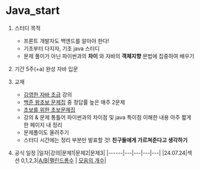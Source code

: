 # Java_start

1. 스터디 목적
    - 프론트 개발자도 백엔드를 알아야 한다!
    - 기초부터 다지자, 기초 java 스터디
    - 문제 풀이가 아닌 파이썬과의 **차이** 와 자바의 **객체지향** 문법에 집중하여 배우기 

2. 기간
    5주(+a) 완성 자바 입문

3. 교재
    - [김영한 자바 초급](https://www.inflearn.com/course/%EA%B9%80%EC%98%81%ED%95%9C%EC%9D%98-%EC%9E%90%EB%B0%94-%EC%9E%85%EB%AC%B8) 강의 
    - [백준 왕초보 문제집](https://www.acmicpc.net/workbook/view/2032) 중 정답률 높은 매주 2문제 
    - [초보를 위한 초보문제집](https://www.acmicpc.net/workbook/view/2033)
    - 강의 & 문제 통틀어 파이썬과의 차이점 및 java 특이점 이해한 내용 아주 짧게 한 페이지 내 정리
    - 문제풀이도 올려주기
    - 스터디 시간에는 정리 부분만 발표할 것! **친구들에게 가르쳐준다고 생각하기**


4. 공식 일정 
    |일자|강의|문제1|문제2|문제3|
    |------|---|---|---|---|
    |24.07.24|섹션 0,1,2,3|[A/B](https://www.acmicpc.net/problem/1008)|[팰린드롬수](https://www.acmicpc.net/problem/1259) | [모음의 개수](https://www.acmicpc.net/problem/1264)|
 